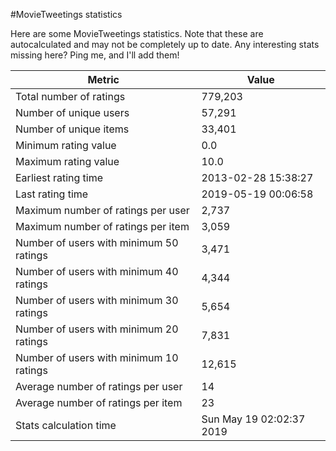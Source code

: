 #MovieTweetings statistics

Here are some MovieTweetings statistics. Note that these are autocalculated and may not be completely up to date. Any interesting stats missing here? Ping me, and I'll add them!

Metric | Value
--- | ---
Total number of ratings                 | 779,203
Number of unique users                  | 57,291
Number of unique items                  | 33,401
Minimum rating value                    | 0.0
Maximum rating value                    | 10.0
Earliest rating time                    | 2013-02-28 15:38:27
Last rating time                        | 2019-05-19 00:06:58
Maximum number of ratings per user      | 2,737
Maximum number of ratings per item      | 3,059
Number of users with minimum 50 ratings | 3,471
Number of users with minimum 40 ratings | 4,344
Number of users with minimum 30 ratings | 5,654
Number of users with minimum 20 ratings | 7,831
Number of users with minimum 10 ratings | 12,615
Average number of ratings per user      | 14
Average number of ratings per item      | 23
Stats calculation time                  | Sun May 19 02:02:37 2019

